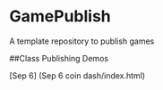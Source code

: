 # GamePublish
A template repository to publish games

##Class Publishing Demos


[Sep 6] (Sep 6 coin dash/index.html)
  
